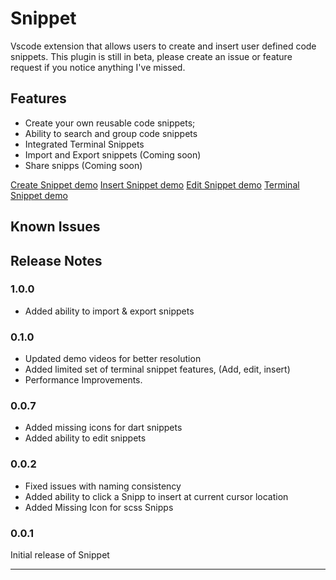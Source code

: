 # Snippet

Vscode extension that allows users to create and insert user defined code snippets.
This plugin is still in beta, please create an issue or feature request if you notice anything I've missed.

## Features

- Create your own reusable code snippets;
- Ability to search and group code snippets
- Integrated Terminal Snippets
- Import and Export snippets (Coming soon)
- Share snipps (Coming soon)

[Create Snippet demo](https://youtu.be/l5p6s9id2Jo)
[Insert Snippet demo](https://youtu.be/cc115SUroJI)
[Edit Snippet demo](https://youtu.be/Ud0GlHd4Enw)
[Terminal Snippet demo](https://youtu.be/PAn_i4KSHQg)

## Known Issues

## Release Notes

### 1.0.0

- Added ability to import &amp; export snippets

### 0.1.0

- Updated demo videos for better resolution
- Added limited set of terminal snippet features, (Add, edit, insert)
- Performance Improvements.

### 0.0.7

- Added missing icons for dart snippets
- Added ability to edit snippets

### 0.0.2

- Fixed issues with naming consistency
- Added ability to click a Snipp to insert at current cursor location
- Added Missing Icon for scss Snipps

### 0.0.1

Initial release of Snippet

---
